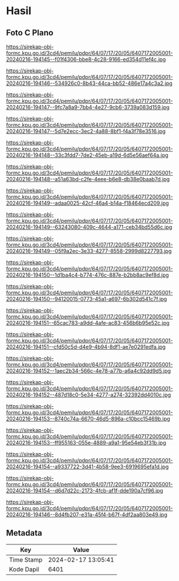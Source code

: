 # Hasil

## Foto C Plano

https://sirekap-obj-formc.kpu.go.id/3cd4/pemilu/pdpr/64/07/17/20/05/6407172005001-20240216-194145--f01f4306-bbe8-4c28-9166-ed354d11ef4c.jpg

https://sirekap-obj-formc.kpu.go.id/3cd4/pemilu/pdpr/64/07/17/20/05/6407172005001-20240216-194146--534926c0-8b43-44ca-bb52-486e17a4c3a2.jpg

https://sirekap-obj-formc.kpu.go.id/3cd4/pemilu/pdpr/64/07/17/20/05/6407172005001-20240216-194147--9fc7a8a9-7bb4-4e27-9cb6-3739a083d159.jpg

https://sirekap-obj-formc.kpu.go.id/3cd4/pemilu/pdpr/64/07/17/20/05/6407172005001-20240216-194147--5d7e2ecc-3ec2-4a88-8bf1-f4a3f78e3516.jpg

https://sirekap-obj-formc.kpu.go.id/3cd4/pemilu/pdpr/64/07/17/20/05/6407172005001-20240216-194148--33c3fdd7-7de2-45eb-a19d-6d5e56aef64a.jpg

https://sirekap-obj-formc.kpu.go.id/3cd4/pemilu/pdpr/64/07/17/20/05/6407172005001-20240216-194148--a51a63bd-c2fe-4eee-b6e8-db38e0baab7d.jpg

https://sirekap-obj-formc.kpu.go.id/3cd4/pemilu/pdpr/64/07/17/20/05/6407172005001-20240216-194149--adaa0025-42cf-46a4-b14a-f18464ecd209.jpg

https://sirekap-obj-formc.kpu.go.id/3cd4/pemilu/pdpr/64/07/17/20/05/6407172005001-20240216-194149--63243080-409c-4644-a171-ceb34bd55d6c.jpg

https://sirekap-obj-formc.kpu.go.id/3cd4/pemilu/pdpr/64/07/17/20/05/6407172005001-20240216-194149--05f9a2ec-3e33-4277-8558-2999d8227793.jpg

https://sirekap-obj-formc.kpu.go.id/3cd4/pemilu/pdpr/64/07/17/20/05/6407172005001-20240216-194150--1d1ba4c4-b774-476c-887e-b2bb8ac9ef8d.jpg

https://sirekap-obj-formc.kpu.go.id/3cd4/pemilu/pdpr/64/07/17/20/05/6407172005001-20240216-194150--94120015-0773-45a1-a697-6b302d541c7f.jpg

https://sirekap-obj-formc.kpu.go.id/3cd4/pemilu/pdpr/64/07/17/20/05/6407172005001-20240216-194151--65cac783-a9dd-4afe-ac83-456b6b95e52c.jpg

https://sirekap-obj-formc.kpu.go.id/3cd4/pemilu/pdpr/64/07/17/20/05/6407172005001-20240216-194151--cfd50c5d-d4e9-4b94-8df1-ae7e0291edfa.jpg

https://sirekap-obj-formc.kpu.go.id/3cd4/pemilu/pdpr/64/07/17/20/05/6407172005001-20240216-194152--1aec2b34-566c-4e78-a77b-a6a4c92dd9d5.jpg

https://sirekap-obj-formc.kpu.go.id/3cd4/pemilu/pdpr/64/07/17/20/05/6407172005001-20240216-194152--487d18c0-5e34-4277-a274-32392dd4010c.jpg

https://sirekap-obj-formc.kpu.go.id/3cd4/pemilu/pdpr/64/07/17/20/05/6407172005001-20240216-194153--8740c74a-6670-46d5-896a-c10bcc15469b.jpg

https://sirekap-obj-formc.kpu.go.id/3cd4/pemilu/pdpr/64/07/17/20/05/6407172005001-20240216-194153--ff955163-055e-4889-a9a1-95e54eb3f31b.jpg

https://sirekap-obj-formc.kpu.go.id/3cd4/pemilu/pdpr/64/07/17/20/05/6407172005001-20240216-194154--a9337722-3d41-4b58-9ee3-6919695efa1d.jpg

https://sirekap-obj-formc.kpu.go.id/3cd4/pemilu/pdpr/64/07/17/20/05/6407172005001-20240216-194154--d6d7d22c-2173-4fcb-af1f-dde190a7cf96.jpg

https://sirekap-obj-formc.kpu.go.id/3cd4/pemilu/pdpr/64/07/17/20/05/6407172005001-20240216-194146--8d4fb207-e31a-45f4-b67f-4df2aa803e49.jpg


## Metadata

| Key        | Value               |
| ---------- | ------------------- |
| Time Stamp | 2024-02-17 13:05:41 |
| Kode Dapil | 6401                |



